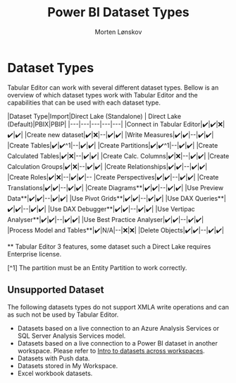 ﻿---
uid: dataset-types
title: Power BI Dataset Types
author: Morten Lønskov
updated: 2023-08-21
applies_to:
  versions:
    - version: 2.x
    - version: 3.x
  editions:
    - edition: Desktop
    - edition: Business
    - edition: Enterprise
---


# Dataset Types

Tabular Editor can work with several different dataset types. Bellow is an overview of which dataset types work with Tabular Editor and the capabilities that can be used with each dataset type. 


|Dataset Type|Import|Direct Lake (Standalone) | Direct Lake (Default)|PBIX|PBIP|
|---|---|---|---|---|
|Connect in Tabular Editor|✔️|✔️|❌|✔️|✔️|
|Create new dataset|✔️|❌|--|✔️|✔️|
|Write Measures|✔️|✔️|--|✔️|✔️|
|Create Tables|✔️|✔️^1|--|✔️|✔️|
|Create Partitions|✔️|✔️^1|--|✔️|✔️|
|Create Calculated Tables|✔️|❌|--|✔️|✔️|
|Create Calc. Columns|✔️|❌|--|✔️|✔️|
|Create Calculation Groups|✔️|❌|--|✔️|✔️|
|Create Relationships|✔️|✔️|--|✔️|✔️|
|Create Roles|✔️|❌|--|✔️|✔️|--
|Create Perspectives|✔️|✔️|--|✔️|✔️|
|Create Translations|✔️|✔️|--|✔️|✔️|
|Create Diagrams**|✔️|✔️|--|✔️|✔️|
|Use Preview Data**|✔️|✔️|--|✔️|✔️|
|Use Pivot Grids**|✔️|✔️|--|✔️|✔️|
|Use DAX Queries**|✔️|✔️|--|✔️|✔️|
|Use DAX Debugger**|✔️|✔️|--|✔️|✔️|
|Use Vertipac Analyser**|✔️|✔️|--|✔️|✔️|
|Use Best Practice Analyser|✔️|✔️|--|✔️|✔️|
|Process Model and Tables**|✔️|N/A|--|❌|❌|
|Delete Objects|✔️|✔️|--|✔️|✔️|



** Tabular Editor 3 features, some dataset such a Direct Lake requires Enterprise license. 

[^1] The partition must be an Entity Partition to work correctly.

## Unsupported Dataset

The following datasets types do not support XMLA write operations and can as such not be used by Tabular Editor.

- Datasets based on a live connection to an Azure Analysis Services or SQL Server Analysis Services model.
- Datasets based on a live connection to a Power BI dataset in another workspace. Please refer to [Intro to datasets across workspaces](../connect-data/service-datasets-across-workspaces.md).
- Datasets with Push data.
- Datasets stored in My Workspace.
- Excel workbook datasets.